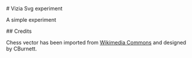 # Vizia Svg experiment

A simple experiment

## Credits

Chess vector has been imported from [Wikimedia Commons](https://commons.wikimedia.org/wiki/Category:SVG_chess_pieces) and designed by CBurnett.